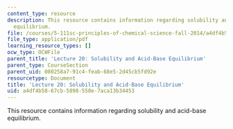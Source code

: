 ```yaml
---
content_type: resource
description: This resource contains information regarding solubility and acid-base
  equilibrium.
file: /courses/5-111sc-principles-of-chemical-science-fall-2014/a4df4b5867cb5898550e7aca13b34453_MIT5_111F14_Lec20.pdf
file_type: application/pdf
learning_resource_types: []
ocw_type: OCWFile
parent_title: 'Lecture 20: Solubility and Acid-Base Equilibrium'
parent_type: CourseSection
parent_uid: 080258a7-91c4-feab-68e5-2d45cb5fd92e
resourcetype: Document
title: 'Lecture 20: Solubility and Acid-Base Equilibrium'
uid: a4df4b58-67cb-5898-550e-7aca13b34453
---
```

This resource contains information regarding solubility and acid-base equilibrium.

